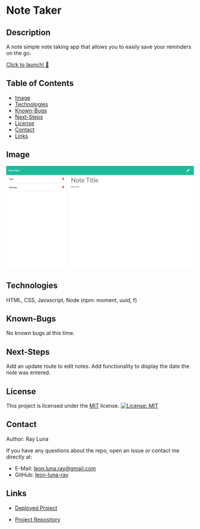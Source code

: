 
# Note Taker

  ## Description

  A note simple note taking app that allows you to easily save your reminders on the go.
  
  [Click to launch! 🚀](https://luna-note-taker.herokuapp.com/)

  ## Table of Contents

  * [Image](#image)
  * [Technologies](#technologies)
  * [Known-Bugs](#known-bugs)
  * [Next-Steps](#next-steps)
  * [License](#license)
  * [Contact](#contact)
  * [Links](#links)

  ## Image

  ![Screenshot](./assets/screenshot.png)

  ## Technologies
  
  HTML, CSS, Javascript, Node (npm: moment, uuid, f)

  ## Known-Bugs

  No known bugs at this time.

  ## Next-Steps

  Add an update route to edit notes. Add functionality to display the date the note was entered.

  ## License

  This project is licensed under the [MIT](https://opensource.org/licenses/MIT) license.
  [![License: MIT](https://img.shields.io/badge/License-MIT-yellow.svg)](https://opensource.org/licenses/MIT)

  ## Contact

  Author: Ray Luna 

  If you have any questions about the repo, open an issue or contact me directly at:
  - E-Mail: leon.luna.ray@gmail.com
  - GitHub: [leon-luna-ray](https://github.com/leon-luna-ray)

  ## Links

  - [Deployed Project](https://luna-note-taker.herokuapp.com/) 

  - [Project Repository](https://github.com/leon-luna-ray/notes-app)

  